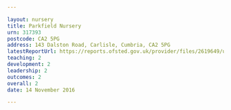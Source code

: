 ```yaml
---

layout: nursery
title: Parkfield Nursery
urn: 317393
postcode: CA2 5PG
address: 143 Dalston Road, Carlisle, Cumbria, CA2 5PG
latestReportUrl: https://reports.ofsted.gov.uk/provider/files/2619649/urn/317393.pdf
teaching: 2
development: 2
leadership: 2
outcomes: 2
overall: 2
date: 14 November 2016

---
```

